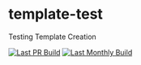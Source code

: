 # template-test
Testing Template Creation

[![Last PR Build](https://github.com/dmiller15/sync-test/actions/workflows/pr_build_diff_dockers.yml/badge.svg)](https://github.com/dmiller15/sync-test/actions/workflows/pr_build_diff_dockers.yml)
[![Last Monthly Build](https://github.com/dmiller15/sync-test/actions/workflows/monthly_build_check_dockers.yml/badge.svg)](https://github.com/dmiller15/sync-test/actions/workflows/monthly_build_check_dockers.yml)
